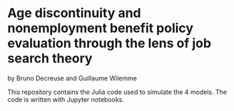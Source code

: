 # Age discontinuity and nonemployment benefit policy evaluation through the lens of job search theory
by Bruno Decreuse and Guillaume Wilemme

This repository contains the Julia code used to simulate the 4 models. The code is written with Jupyter notebooks.
